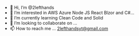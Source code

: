 - 👋 Hi, I’m @2lefthands
- 👀 I’m interested in  AWS Azure Node JS React Blzor and C#...
- 🌱 I’m currently learning Clean Code and Solid
- 💞️ I’m looking to collaborate on ...
- 📫 How to reach me ... 2lefthandsyt@gmail.com

<!---
2lefthandsyt/2lefthandsyt is a ✨ special ✨ repository because its `README.md` (this file) appears on your GitHub profile.
You can click the Preview link to take a look at your changes.
--->
